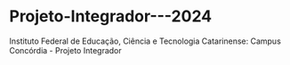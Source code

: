 # Projeto-Integrador---2024
Instituto Federal de Educação, Ciência e Tecnologia Catarinense: Campus Concórdia - Projeto Integrador
